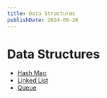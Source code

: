 ```yaml
---
title: Data Structures
publishDate: 2024-09-20
---
```


# Data Structures

- [Hash Map](hash-maps.md)
- [Linked List](linked-lists.md)
- [Queue](queues.md)
